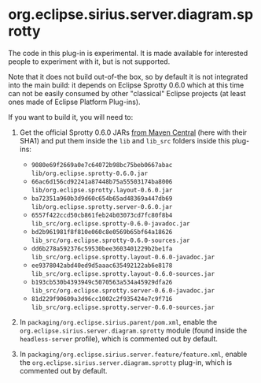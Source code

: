 # org.eclipse.sirius.server.diagram.sprotty

The code in this plug-in is experimental. It is made available for
interested people to experiment with it, but is not supported.

Note that it does not build out-of-the box, so by default it is not
integrated into the main build: it depends on Eclipse Sprotty 0.6.0
which at this time can not be easily consumed by other "classical"
Eclipse projects (at least ones made of Eclipse Platform Plug-ins).

If you want to build it, you will need to:

1. Get the official Sprotty 0.6.0 JARs [from Maven
   Central](https://search.maven.org/search?q=g:org.eclipse.sprotty)
   (here with their SHA1) and put them inside the `lib` and `lib_src`
   folders inside this plug-ins:

    - `9080e69f2669a0e7c64072b98bc75beb0667abac`  `lib/org.eclipse.sprotty-0.6.0.jar`
    - `66ac6d156cd92241a87448b75a55503174ba8006`  `lib/org.eclipse.sprotty.layout-0.6.0.jar`
    - `ba72351a960b3d9d60c654b65ad48369a447db69`  `lib/org.eclipse.sprotty.server-0.6.0.jar`
    - `6557f422ccd50cb861feb24b03073cd7fc80f8b4`  `lib_src/org.eclipse.sprotty-0.6.0-javadoc.jar`
    - `bd2b961981f8f810e060c8e0569b65bf64a18626`  `lib_src/org.eclipse.sprotty-0.6.0-sources.jar`
    - `dd6b278a592376c59530bee3603401229b2be1fa`  `lib_src/org.eclipse.sprotty.layout-0.6.0-javadoc.jar`
    - `ee9378042abd40ed9d5aaac635492122ab6e8178`  `lib_src/org.eclipse.sprotty.layout-0.6.0-sources.jar`
    - `b193cb530b4393949c5070563a534a45929dfa26`  `lib_src/org.eclipse.sprotty.server-0.6.0-javadoc.jar`
    - `81d229f90609a3d96cc1002c2f935424e7c9f716`  `lib_src/org.eclipse.sprotty.server-0.6.0-sources.jar`

2. In `packaging/org.eclipse.sirius.parent/pom.xml`, enable the
   `org.eclipse.sirius.server.diagram.sprotty` module (found inside
   the `headless-server` profile), which is commented out by default.

3. In `packaging/org.eclipse.sirius.server.feature/feature.xml`, enable the
   `org.eclipse.sirius.server.diagram.sprotty` plug-in, which is commented out
   by default.
